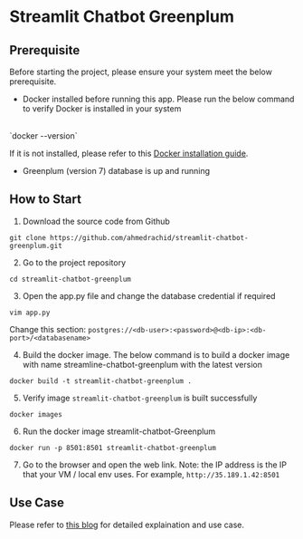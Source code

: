 # Streamlit Chatbot Greenplum

## Prerequisite

Before starting the project, please ensure your system meet the below prerequisite.

* Docker installed before running this app. Please run the below command to verify Docker is installed in your system
</br>
  `docker --version`

  If it is not installed, please refer to this [Docker installation guide](https://docs.docker.com/engine/install/).

* Greenplum (version 7) database is up and running

## How to Start

1. Download the source code from Github

  `git clone https://github.com/ahmedrachid/streamlit-chatbot-greenplum.git`

2. Go to the project repository

  `cd streamlit-chatbot-greenplum`

3. Open the app.py file and change the database credential if required

  `vim app.py`

Change this section: `postgres://<db-user>:<password>@<db-ip>:<db-port>/<databasename>`


4. Build the docker image. The below command is to build a docker image with name streamline-chatbot-greenplum with the latest version

  `docker build -t streamlit-chatbot-greenplum .`

5. Verify image `streamlit-chatbot-greenplum` is built successfully

  `docker images`

6. Run the docker image streamlit-chatbot-Greenplum

  `docker run -p 8501:8501 streamlit-chatbot-greenplum`

7. Go to the browser and open the web link. 
Note: the IP address is the IP that your VM / local env uses. For example, `http://35.189.1.42:8501`

## Use Case

Please refer to [this blog](https://medium.com/greenplum-data-clinics/building-large-scale-ai-powered-search-in-greenplum-using-pgvector-and-openai-4f5c5811f54a) for detailed explaination and use case.
